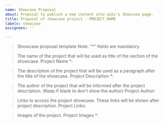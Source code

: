 ```yaml
---
name: Showcase Proposal
about: Proposal to publish a new content into wiki's Showcase page.
title: Proposal of showcase project - PROJECT_NAME
labels: showcase
assignees: ''

---
```


> Showcase proposal template
> Note: "*" fields are mandatory.

> The name of the project that will be used as title of the section of the showcase. 
Project Name *: 

> The description of the project that will be used as a paragraph after the title of the showcase.
Project Description *: 

> The author of the project that will be informed after the project description. (Keep if blank to don't show the author)
Project Author: 

> Links to access the project showcase. These links will be shown after project description.
Project Links: 

> Images of the project.
Project Images *:
